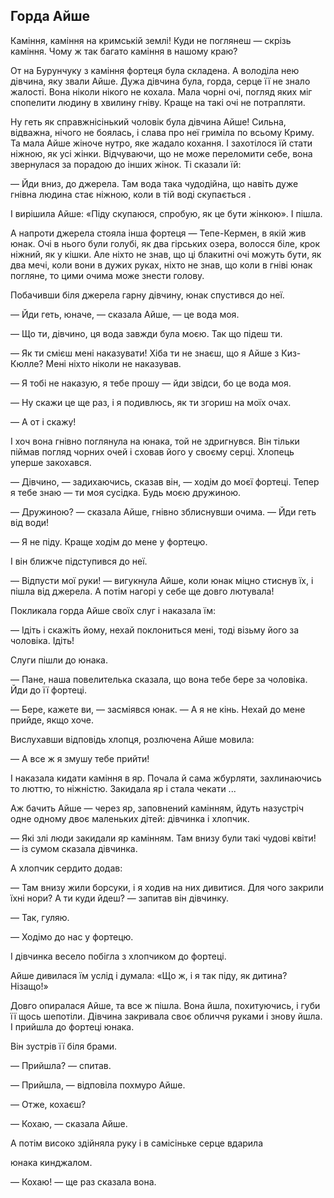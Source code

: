 ## Горда Айше

Каміння, каміння на кримській землі! Куди не поглянеш — скрізь каміння. Чому ж так багато каміння в нашому краю?

От на Бурунчуку з каміння фортеця була складена. А володіла нею дівчина, яку звали Айше. Дужа дівчина була, горда, серце її не знало жалості. Вона ніколи нікого не кохала. Мала чорні очі, погляд яких міг спопелити людину в хвилину гніву. Краще на такі очі не потрапляти.

Ну геть як справжнісінький чоловік була дівчина Айше! Сильна, відважна, нічого не боялась, і слава про неї гриміла по всьому Криму. Та мала Айше жіноче нутро, яке жадало кохання. І захотілося їй стати ніжною, як усі жінки. Відчуваючи, що не може переломити себе, вона звернулася за порадою до інших жінок. Ті сказали їй:

— Йди вниз, до джерела. Там вода така чудодійна, що навіть дуже гнівна людина стає ніжною, коли в тій воді скупається .

І вирішила Айше: «Піду скупаюся, спробую, як це бути жінкою». І пішла.

А напроти джерела стояла інша фортеця — Тепе-Кермен, в якій жив юнак. Очі в нього були голубі, як два гірських озера, волосся біле, крок ніжний, як у кішки. Але ніхто не знав, що ці блакитні очі можуть бути, як два мечі, коли вони в дужих руках, ніхто не знав, що коли в гніві юнак погляне, то цими очима може знести голову.

Побачивши біля джерела гарну дівчину, юнак спустився до неї.

— Йди геть, юначе, — сказала Айше, — це вода моя.

— Що ти, дівчино, ця вода завжди була моєю. Так що підеш ти.

— Як ти смієш мені наказувати! Хіба ти не знаєш, що я Айше з Киз-Кюлле? Мені ніхто ніколи не наказував.

— Я тобі не наказую, я тебе прошу — йди звідси, бо це вода моя.

— Ну скажи це ще раз, і я подивлюсь, як ти згориш на моїх очах.

— А от і скажу!

І хоч вона гнівно поглянула на юнака, той не здригнувся. Він тільки піймав погляд чорних очей і сховав його у своєму серці. Хлопець уперше закохався.

— Дівчино, — задихаючись, сказав він, — ходім до моєї фортеці. Тепер я тебе знаю — ти моя сусідка. Будь моєю дружиною.

— Дружиною? — сказала Айше, гнівно зблиснувши очима. — Йди геть від води!

— Я не піду. Краще ходім до мене у фортецю.

І він ближче підступився до неї.

— Відпусти мої руки! — вигукнула Айше, коли юнак міцно стиснув їх, і пішла від джерела. А потім нагорі у себе ще довго лютувала!

Покликала горда Айше своїх слуг і наказала їм:

— Ідіть і скажіть йому, нехай поклониться мені, тоді візьму його за чоловіка. Ідіть!

Слуги пішли до юнака.

— Пане, наша повелителька сказала, що вона тебе бере за чоловіка. Йди до її фортеці.

— Бере, кажете ви, — засміявся юнак. — А я не кінь. Нехай до мене прийде, якщо хоче.

Вислухавши відповідь хлопця, розлючена Айше мовила:

— А все ж я змушу тебе прийти!

І наказала кидати каміння в яр. Почала й сама жбурляти, захлинаючись то люттю, то ніжністю. Закидала яр і стала чекати ...

Аж бачить Айше — через яр, заповнений камінням, йдуть назустріч одне одному двоє маленьких дітей: дівчинка і хлопчик.

— Які злі люди закидали яр камінням. Там внизу були такі чудові квіти! — із сумом сказала дівчинка.

А хлопчик сердито додав:

— Там внизу жили борсуки, і я ходив на них дивитися. Для чого закрили їхні нори? А ти куди йдеш? — запитав він дівчинку.

— Так, гуляю.

— Ходімо до нас у фортецю.

І дівчинка весело побігла з хлопчиком до фортеці.

Айше дивилася їм услід і думала: «Що ж, і я так піду, як дитина? Нізащо!»

Довго опиралася Айше, та все ж пішла. Вона йшла, похитуючись, і губи її щось шепотіли. Дівчина закривала своє обличчя руками і знову йшла. І прийшла до фортеці юнака.

Він зустрів її біля брами.

— Прийшла? — спитав.

— Прийшла, — відповіла похмуро Айше.

— Отже, кохаєш?

— Кохаю, — сказала Айше.

А потім високо здійняла руку і в самісіньке серце вдарила

юнака кинджалом.

— Кохаю! — ще раз сказала вона.
